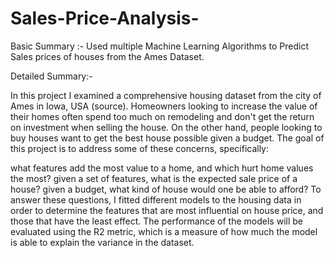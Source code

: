 # Sales-Price-Analysis-
Basic Summary :- Used multiple Machine Learning Algorithms to Predict Sales prices of houses from the Ames Dataset.

Detailed Summary:-

In this project I examined a comprehensive housing dataset from the city of Ames in Iowa, USA (source). Homeowners looking to increase the value of their homes often spend too much on remodeling and don't get the return on investment when selling the house. On the other hand, people looking to buy houses want to get the best house possible given a budget. The goal of this project is to address some of these concerns, specifically:

what features add the most value to a home, and which hurt home values the most?
given a set of features, what is the expected sale price of a house?
given a budget, what kind of house would one be able to afford?
To answer these questions, I fitted different models to the housing data in order to determine the features that are most influential on house price, and those that have the least effect. The performance of the models will be evaluated using the R2 metric, which is a measure of how much the model is able to explain the variance in the dataset.
